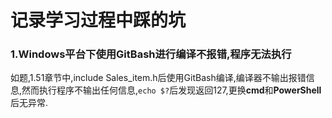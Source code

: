 记录学习过程中踩的坑
===

### 1.Windows平台下使用GitBash进行编译不报错,程序无法执行  
如题,1.51章节中,include Sales_item.h后使用GitBash编译,编译器不输出报错信息,然而执行程序不输出任何信息,`echo $?`后发现返回127,更换**cmd**和**PowerShell**后无异常.